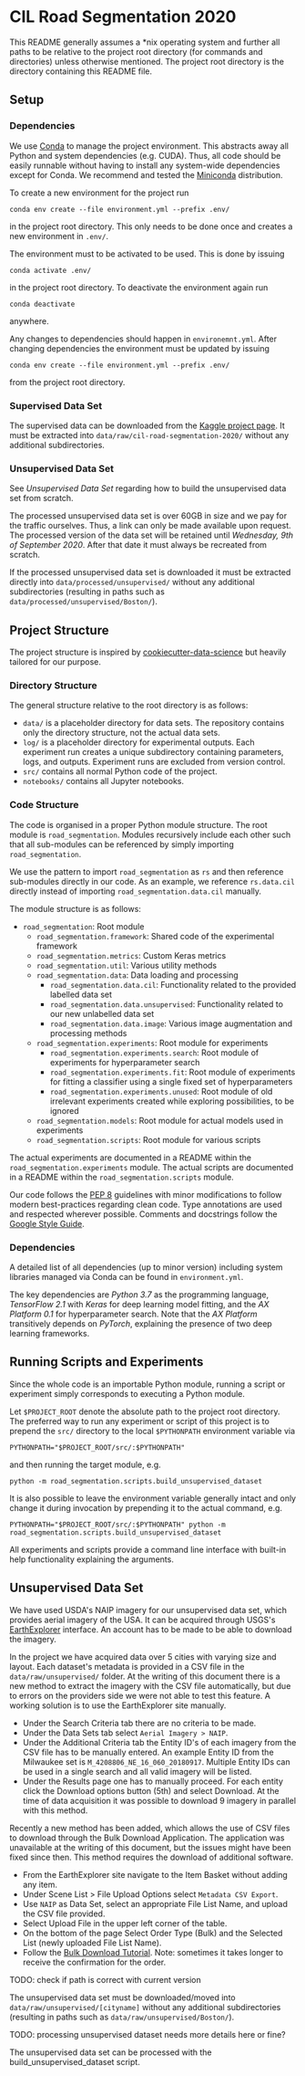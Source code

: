 CIL Road Segmentation 2020
==========================
This README generally assumes a *nix operating system
and further all paths to be relative to
the project root directory (for commands and directories)
unless otherwise mentioned.
The project root directory is the directory containing this README file.


Setup
-----
### Dependencies
We use [Conda](https://docs.conda.io) to manage the project environment.
This abstracts away all Python and system dependencies (e.g. CUDA).
Thus, all code should be easily runnable without
having to install any system-wide dependencies except for Conda.
We recommend and tested
the [Miniconda](https://docs.conda.io/en/latest/miniconda.html) distribution.

To create a new environment for the project run

    conda env create --file environment.yml --prefix .env/

in the project root directory.
This only needs to be done once and
creates a new environment in `.env/`.

The environment must to be activated to be used.
This is done by issuing

    conda activate .env/

in the project root directory.
To deactivate the environment again run

    conda deactivate

anywhere.

Any changes to dependencies should happen in `environemnt.yml`.
After changing dependencies the environment must be updated by issuing

    conda env create --file environment.yml --prefix .env/

from the project root directory.

### Supervised Data Set
The supervised data can be downloaded from
the [Kaggle project page](https://www.kaggle.com/c/cil-road-segmentation-2020).
It must be extracted into
`data/raw/cil-road-segmentation-2020/`
without any additional subdirectories.

### Unsupervised Data Set
See *Unsupervised Data Set* regarding how to build
the unsupervised data set from scratch.

The processed unsupervised data set is over 60GB in size and
we pay for the traffic ourselves.
Thus, a link can only be made available upon request.
The processed version of the data set
will be retained until *Wednesday, 9th of September 2020*.
After that date it must always be recreated from scratch.

If the processed unsupervised data set is downloaded
it must be extracted directly into
`data/processed/unsupervised/`
without any additional subdirectories
(resulting in paths such as `data/processed/unsupervised/Boston/`).


Project Structure
-----------------
The project structure is inspired by
[cookiecutter-data-science](https://github.com/drivendata/cookiecutter-data-science/)
but heavily tailored for our purpose.

### Directory Structure
The general structure relative to the root directory is as follows:
- `data/` is a placeholder directory for data sets.
    The repository contains only the directory structure,
    not the actual data sets.
- `log/` is a placeholder directory for experimental outputs.
    Each experiment run creates a unique subdirectory
    containing parameters, logs, and outputs.
    Experiment runs are excluded from version control.
- `src/` contains all normal Python code of the project.
- `notebooks/` contains all Jupyter notebooks.

### Code Structure
The code is organised in a proper Python module structure.
The root module is `road_segmentation`.
Modules recursively include each other such that all sub-modules
can be referenced by simply importing `road_segmentation`.

We use the pattern to import `road_segmentation` as `rs`
and then reference sub-modules directly in our code.
As an example,
we reference `rs.data.cil` directly
instead of importing `road_segmentation.data.cil` manually.

The module structure is as follows:
- `road_segmentation`: Root module
    - `road_segmentation.framework`: Shared code of the experimental framework
    - `road_segmentation.metrics`: Custom Keras metrics
    - `road_segmentation.util`: Various utility methods
    - `road_segmentation.data`: Data loading and processing
        - `road_segmentation.data.cil`:
            Functionality related to the provided labelled data set
        - `road_segmentation.data.unsupervised`:
            Functionality related to our new unlabelled data set
        - `road_segmentation.data.image`:
            Various image augmentation and processing methods
    - `road_segmentation.experiments`: Root module for experiments
        - `road_segmentation.experiments.search`:
            Root module of experiments for hyperparameter search
        - `road_segmentation.experiments.fit`:
            Root module of experiments for fitting a classifier using a single fixed set of hyperparameters
        - `road_segmentation.experiments.unused`:
            Root module of old irrelevant experiments
            created while exploring possibilities,
            to be ignored
    - `road_segmentation.models`: Root module for actual models used in experiments
    - `road_segmentation.scripts`: Root module for various scripts

The actual experiments are documented in a README within the
`road_segmentation.experiments` module.
The actual scripts are documented in a README within the
`road_segmentation.scripts` module.

Our code follows the [PEP 8](https://www.python.org/dev/peps/pep-0008/)
guidelines with minor modifications to follow modern best-practices
regarding clean code.
Type annotations are used and respected wherever possible.
Comments and docstrings follow the
[Google Style Guide](https://google.github.io/styleguide/pyguide.html#38-comments-and-docstrings).

### Dependencies
A detailed list of all dependencies (up to minor version)
including system libraries managed via Conda can be found
in `environment.yml`.

The key dependencies are
*Python 3.7* as the programming language,
*TensorFlow 2.1* with *Keras* for deep learning model fitting,
and the *AX Platform 0.1* for hyperparameter search.
Note that the *AX Platform* transitively depends on *PyTorch*,
explaining the presence of two deep learning frameworks.


Running Scripts and Experiments
--------------------------------
Since the whole code is an importable Python module,
running a script or experiment simply corresponds
to executing a Python module.

Let `$PROJECT_ROOT` denote the absolute path to the
project root directory.
The preferred way to run any experiment or script
of this project is to prepend the `src/` directory
to the local `$PYTHONPATH` environment variable via

    PYTHONPATH="$PROJECT_ROOT/src/:$PYTHONPATH"

and then running the target module, e.g.

    python -m road_segmentation.scripts.build_unsupervised_dataset

It is also possible to leave the environment variable
generally intact and only change it during invocation
by prepending it to the actual command, e.g.

    PYTHONPATH="$PROJECT_ROOT/src/:$PYTHONPATH" python -m road_segmentation.scripts.build_unsupervised_dataset

All experiments and scripts provide a command line interface
with built-in help functionality explaining the arguments.


Unsupervised Data Set
---------------------
We have used USDA's NAIP imagery for our unsupervised data set, which provides aerial imagery of the USA. It can be acquired through USGS's [EarthExplorer](https://earthexplorer.usgs.gov/) interface. An account has to be made to be able to download the imagery.

In the project we have acquired data over 5 cities with varying size and layout. Each dataset's metadata is provided in a CSV file in the `data/raw/unsupervised/` folder. At the writing of this document there is a new method to extract the imagery with the CSV file automatically, but due to errors on the providers side we were not able to test this feature. A working solution is to use the EarthExplorer site manually.

* Under the Search Criteria tab there are no criteria to be made.
* Under the Data Sets tab select `Aerial Imagery > NAIP`.
* Under the Additional Criteria tab the Entity ID's of each imagery from the CSV file has to be manually entered. An example Entity ID from the Milwaukee set is `M_4208806_NE_16_060_20180917`. Multiple Entity IDs can be used in a single search and all valid imagery will be listed.
* Under the Results page one has to manually proceed. For each entity click the Download options button (5th) and select Download. At the time of data acquisition it was possible to download 9 imagery in parallel with this method.

Recently a new method has been added, which allows the use of CSV files to download through the Bulk Download Application. The application was unavailable at the writing of this document, but the issues might have been fixed since then. This method requires the download of additional software.
* From the EarthExplorer site navigate to the Item Basket without adding any item. 
* Under Scene List > File Upload Options select `Metadata CSV Export`.
* Use `NAIP` as Data Set, select an appropriate File List Name, and upload the CSV file provided.
* Select Upload File in the upper left corner of the table.
* On the bottom of the page Select Order Type (Bulk) and the Selected List (newly uploaded File List Name).
* Follow the [Bulk Download Tutorial](https://lta.cr.usgs.gov/EEHelp/ee_help).
Note: sometimes it takes longer to receive the confirmation for the order.

TODO: check if path is correct with current version

The unsupervised data set must be downloaded/moved into
`data/raw/unsupervised/[cityname]`
without any additional subdirectories
(resulting in paths such as `data/raw/unsupervised/Boston/`).

TODO: processing unsupervised dataset needs more details here or fine?

The unsupervised data set can be processed with the build_unsupervised_dataset script.

